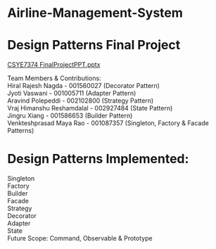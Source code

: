 # Airline-Management-System
# Design Patterns Final Project
[CSYE7374 FinalProjectPPT.pptx](https://github.com/vraj9845/Airline-Management-System/files/9355667/CSYE7374.FinalProjectPPT.pptx)  
  
Team Members & Contributions:  
Hiral Rajesh Nagda              - 001560027 (Decorator Pattern)  
Jyoti Vaswani                        - 001005711 (Adapter Pattern)  
Aravind Polepeddi                - 002102800 (Strategy Pattern)  
Vraj Himanshu Reshamdalal - 002927484 (State Pattern)  
Jingru Xiang                         - 001586653 (Builder Pattern)  
Venkteshprasad Maya Rao  - 001087357 (Singleton, Factory & Facade Patterns)  
  
# Design Patterns Implemented:
Singleton  
Factory  
Builder  
Facade  
Strategy  
Decorator  
Adapter  
State  
Future Scope: Command, Observable & Prototype  
